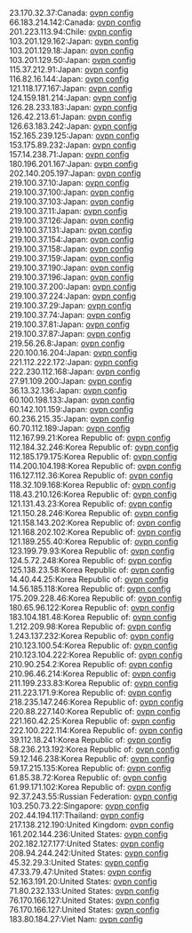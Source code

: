 23.170.32.37:Canada: [ovpn config](vpn/23_170_32_37.ovpn)  
66.183.214.142:Canada: [ovpn config](vpn/66_183_214_142.ovpn)  
201.223.113.94:Chile: [ovpn config](vpn/201_223_113_94.ovpn)  
103.201.129.162:Japan: [ovpn config](vpn/103_201_129_162.ovpn)  
103.201.129.18:Japan: [ovpn config](vpn/103_201_129_18.ovpn)  
103.201.129.50:Japan: [ovpn config](vpn/103_201_129_50.ovpn)  
115.37.212.91:Japan: [ovpn config](vpn/115_37_212_91.ovpn)  
116.82.16.144:Japan: [ovpn config](vpn/116_82_16_144.ovpn)  
121.118.177.167:Japan: [ovpn config](vpn/121_118_177_167.ovpn)  
124.159.181.214:Japan: [ovpn config](vpn/124_159_181_214.ovpn)  
126.28.233.183:Japan: [ovpn config](vpn/126_28_233_183.ovpn)  
126.42.213.61:Japan: [ovpn config](vpn/126_42_213_61.ovpn)  
126.63.183.242:Japan: [ovpn config](vpn/126_63_183_242.ovpn)  
152.165.239.125:Japan: [ovpn config](vpn/152_165_239_125.ovpn)  
153.175.89.232:Japan: [ovpn config](vpn/153_175_89_232.ovpn)  
157.14.238.71:Japan: [ovpn config](vpn/157_14_238_71.ovpn)  
180.196.201.167:Japan: [ovpn config](vpn/180_196_201_167.ovpn)  
202.140.205.197:Japan: [ovpn config](vpn/202_140_205_197.ovpn)  
219.100.37.10:Japan: [ovpn config](vpn/219_100_37_10.ovpn)  
219.100.37.100:Japan: [ovpn config](vpn/219_100_37_100.ovpn)  
219.100.37.103:Japan: [ovpn config](vpn/219_100_37_103.ovpn)  
219.100.37.11:Japan: [ovpn config](vpn/219_100_37_11.ovpn)  
219.100.37.126:Japan: [ovpn config](vpn/219_100_37_126.ovpn)  
219.100.37.131:Japan: [ovpn config](vpn/219_100_37_131.ovpn)  
219.100.37.154:Japan: [ovpn config](vpn/219_100_37_154.ovpn)  
219.100.37.158:Japan: [ovpn config](vpn/219_100_37_158.ovpn)  
219.100.37.159:Japan: [ovpn config](vpn/219_100_37_159.ovpn)  
219.100.37.190:Japan: [ovpn config](vpn/219_100_37_190.ovpn)  
219.100.37.196:Japan: [ovpn config](vpn/219_100_37_196.ovpn)  
219.100.37.200:Japan: [ovpn config](vpn/219_100_37_200.ovpn)  
219.100.37.224:Japan: [ovpn config](vpn/219_100_37_224.ovpn)  
219.100.37.29:Japan: [ovpn config](vpn/219_100_37_29.ovpn)  
219.100.37.74:Japan: [ovpn config](vpn/219_100_37_74.ovpn)  
219.100.37.81:Japan: [ovpn config](vpn/219_100_37_81.ovpn)  
219.100.37.87:Japan: [ovpn config](vpn/219_100_37_87.ovpn)  
219.56.26.8:Japan: [ovpn config](vpn/219_56_26_8.ovpn)  
220.100.16.204:Japan: [ovpn config](vpn/220_100_16_204.ovpn)  
221.112.222.172:Japan: [ovpn config](vpn/221_112_222_172.ovpn)  
222.230.112.168:Japan: [ovpn config](vpn/222_230_112_168.ovpn)  
27.91.109.200:Japan: [ovpn config](vpn/27_91_109_200.ovpn)  
36.13.32.136:Japan: [ovpn config](vpn/36_13_32_136.ovpn)  
60.100.198.133:Japan: [ovpn config](vpn/60_100_198_133.ovpn)  
60.142.101.159:Japan: [ovpn config](vpn/60_142_101_159.ovpn)  
60.236.215.35:Japan: [ovpn config](vpn/60_236_215_35.ovpn)  
60.70.112.189:Japan: [ovpn config](vpn/60_70_112_189.ovpn)  
112.167.99.21:Korea Republic of: [ovpn config](vpn/112_167_99_21.ovpn)  
112.184.32.246:Korea Republic of: [ovpn config](vpn/112_184_32_246.ovpn)  
112.185.179.175:Korea Republic of: [ovpn config](vpn/112_185_179_175.ovpn)  
114.200.104.198:Korea Republic of: [ovpn config](vpn/114_200_104_198.ovpn)  
116.127.112.36:Korea Republic of: [ovpn config](vpn/116_127_112_36.ovpn)  
118.32.109.168:Korea Republic of: [ovpn config](vpn/118_32_109_168.ovpn)  
118.43.210.126:Korea Republic of: [ovpn config](vpn/118_43_210_126.ovpn)  
121.131.43.23:Korea Republic of: [ovpn config](vpn/121_131_43_23.ovpn)  
121.150.28.246:Korea Republic of: [ovpn config](vpn/121_150_28_246.ovpn)  
121.158.143.202:Korea Republic of: [ovpn config](vpn/121_158_143_202.ovpn)  
121.168.202.102:Korea Republic of: [ovpn config](vpn/121_168_202_102.ovpn)  
121.189.255.40:Korea Republic of: [ovpn config](vpn/121_189_255_40.ovpn)  
123.199.79.93:Korea Republic of: [ovpn config](vpn/123_199_79_93.ovpn)  
124.5.72.248:Korea Republic of: [ovpn config](vpn/124_5_72_248.ovpn)  
125.138.23.58:Korea Republic of: [ovpn config](vpn/125_138_23_58.ovpn)  
14.40.44.25:Korea Republic of: [ovpn config](vpn/14_40_44_25.ovpn)  
14.56.185.118:Korea Republic of: [ovpn config](vpn/14_56_185_118.ovpn)  
175.209.228.46:Korea Republic of: [ovpn config](vpn/175_209_228_46.ovpn)  
180.65.96.122:Korea Republic of: [ovpn config](vpn/180_65_96_122.ovpn)  
183.104.181.48:Korea Republic of: [ovpn config](vpn/183_104_181_48.ovpn)  
1.212.209.98:Korea Republic of: [ovpn config](vpn/1_212_209_98.ovpn)  
1.243.137.232:Korea Republic of: [ovpn config](vpn/1_243_137_232.ovpn)  
210.123.100.54:Korea Republic of: [ovpn config](vpn/210_123_100_54.ovpn)  
210.123.104.222:Korea Republic of: [ovpn config](vpn/210_123_104_222.ovpn)  
210.90.254.2:Korea Republic of: [ovpn config](vpn/210_90_254_2.ovpn)  
210.96.46.214:Korea Republic of: [ovpn config](vpn/210_96_46_214.ovpn)  
211.199.233.83:Korea Republic of: [ovpn config](vpn/211_199_233_83.ovpn)  
211.223.171.9:Korea Republic of: [ovpn config](vpn/211_223_171_9.ovpn)  
218.235.147.246:Korea Republic of: [ovpn config](vpn/218_235_147_246.ovpn)  
220.88.227.140:Korea Republic of: [ovpn config](vpn/220_88_227_140.ovpn)  
221.160.42.25:Korea Republic of: [ovpn config](vpn/221_160_42_25.ovpn)  
222.100.222.114:Korea Republic of: [ovpn config](vpn/222_100_222_114.ovpn)  
39.112.18.241:Korea Republic of: [ovpn config](vpn/39_112_18_241.ovpn)  
58.236.213.192:Korea Republic of: [ovpn config](vpn/58_236_213_192.ovpn)  
59.12.146.238:Korea Republic of: [ovpn config](vpn/59_12_146_238.ovpn)  
59.17.215.135:Korea Republic of: [ovpn config](vpn/59_17_215_135.ovpn)  
61.85.38.72:Korea Republic of: [ovpn config](vpn/61_85_38_72.ovpn)  
61.99.171.102:Korea Republic of: [ovpn config](vpn/61_99_171_102.ovpn)  
92.37.243.55:Russian Federation: [ovpn config](vpn/92_37_243_55.ovpn)  
103.250.73.22:Singapore: [ovpn config](vpn/103_250_73_22.ovpn)  
202.44.194.117:Thailand: [ovpn config](vpn/202_44_194_117.ovpn)  
217.138.212.190:United Kingdom: [ovpn config](vpn/217_138_212_190.ovpn)  
161.202.144.236:United States: [ovpn config](vpn/161_202_144_236.ovpn)  
202.182.127.177:United States: [ovpn config](vpn/202_182_127_177.ovpn)  
208.94.244.242:United States: [ovpn config](vpn/208_94_244_242.ovpn)  
45.32.29.3:United States: [ovpn config](vpn/45_32_29_3.ovpn)  
47.33.79.47:United States: [ovpn config](vpn/47_33_79_47.ovpn)  
52.163.191.20:United States: [ovpn config](vpn/52_163_191_20.ovpn)  
71.80.232.133:United States: [ovpn config](vpn/71_80_232_133.ovpn)  
76.170.166.127:United States: [ovpn config](vpn/76_170_166_127.ovpn)  
76.170.166.127:United States: [ovpn config](vpn/76_170_166_127.ovpn)  
183.80.184.27:Viet Nam: [ovpn config](vpn/183_80_184_27.ovpn)  
